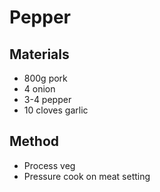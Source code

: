 # Pepper
## Materials
* 800g pork
* 4 onion
* 3-4 pepper
* 10 cloves garlic

## Method
* Process veg
* Pressure cook on meat setting
